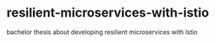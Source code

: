 # resilient-microservices-with-istio
bachelor thesis about developing resilient microservices with Istio
